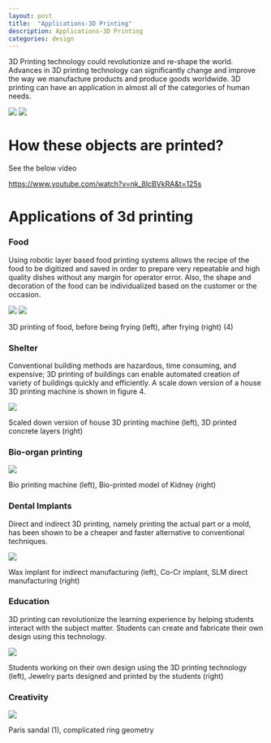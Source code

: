 ```yaml
---
layout: post
title:  "Applications-3D Printing"
description: Applications-3D Printing
categories: design
---
```





3D Printing technology could revolutionize and re-shape the world. Advances in 3D printing technology can significantly change and improve the way we manufacture products and produce goods worldwide. 3D printing can have an application in almost all of the categories of human needs.

![]({{site.baseurl}}/images/design/1/01.jpg)
![]({{site.baseurl}}/images/design/1/02.jpg)

# How these objects are printed?
See the below video

https://www.youtube.com/watch?v=nk_8IcBVkRA&t=125s


# Applications of 3d printing

### Food
 Using robotic layer based food printing systems allows the recipe of the food to be digitized and saved in order to prepare very repeatable and high quality dishes without any margin for operator error. Also, the shape and decoration of the food can be individualized based on the customer or the occasion.

![]({{site.baseurl}}/images/design/1/03.jpg)
![]({{site.baseurl}}/images/design/1/04.jpg)

3D printing of food, before being frying (left), after frying (right) (4)



### Shelter
Conventional building methods are hazardous, time consuming, and expensive; 3D printing of buildings can enable automated creation of variety of buildings quickly and efficiently.
A scale down version of a house 3D printing machine is shown in figure 4.


![]({{site.baseurl}}/images/design/1/05.jpg)

Scaled down version of house 3D printing machine (left), 3D printed concrete layers (right) 


### Bio-organ printing

![]({{site.baseurl}}/images/design/1/06.jpg)

Bio printing machine (left), Bio-printed model of Kidney (right)

### Dental Implants
Direct and indirect 3D printing, namely printing the actual part or a mold, has been shown to be a cheaper and faster alternative to conventional techniques.

![]({{site.baseurl}}/images/design/1/07.jpg)

Wax implant for indirect manufacturing (left), Co-Cr implant,
SLM direct manufacturing (right)

### Education
3D printing can revolutionize the learning experience by helping students interact with the subject matter. Students can create and fabricate their own design using this technology.

![]({{site.baseurl}}/images/design/1/08.jpg)

Students working on their own design using the 3D printing technology (left), Jewelry parts designed and printed by the students (right)

### Creativity

![]({{site.baseurl}}/images/design/1/09.jpg)

Paris sandal (1), complicated ring geometry 





